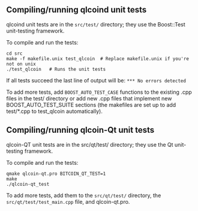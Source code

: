 Compiling/running qlcoind unit tests
------------------------------------

qlcoind unit tests are in the `src/test/` directory; they
use the Boost::Test unit-testing framework.

To compile and run the tests:

	cd src
	make -f makefile.unix test_qlcoin  # Replace makefile.unix if you're not on unix
	./test_qlcoin   # Runs the unit tests

If all tests succeed the last line of output will be:
`*** No errors detected`

To add more tests, add `BOOST_AUTO_TEST_CASE` functions to the existing
.cpp files in the test/ directory or add new .cpp files that
implement new BOOST_AUTO_TEST_SUITE sections (the makefiles are
set up to add test/*.cpp to test_qlcoin automatically).


Compiling/running qlcoin-Qt unit tests
---------------------------------------

qlcoin-QT unit tests are in the src/qt/test/ directory; they
use the Qt unit-testing framework.

To compile and run the tests:

	qmake qlcoin-qt.pro BITCOIN_QT_TEST=1
	make
	./qlcoin-qt_test

To add more tests, add them to the `src/qt/test/` directory,
the `src/qt/test/test_main.cpp` file, and qlcoin-qt.pro.
